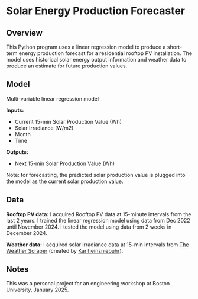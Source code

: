 # Solar Energy Production Forecaster

## Overview
This Python program uses a linear regression model to produce a short-term energy production forecast for a residential rooftop PV installation. The model uses historical solar energy output information and weather data to produce an estimate for future production values.

## Model
Multi-variable linear regression model

**Inputs:**
- Current 15-min Solar Production Value (Wh)
- Solar Irradiance (W/m2)
- Month
- Time

**Outputs:**
- Next 15-min Solar Production Value (Wh)

Note: for forecasting, the predicted solar production value is plugged into the model as the current solar production value. 

## Data
**Rooftop PV data:** I acquired Rooftop PV data at 15-minute intervals from the last 2 years. I trained the linear regression model using data from Dec 2022 until November 2024. I tested the model using data from 2 weeks in December 2024.

**Weather data:** I acquired solar irradiance data at 15-min intervals from [The Weather Scraper](https://github.com/Karlheinzniebuhr/the-weather-scraper) (created by [Karlheinzniebuhr](https://github.com/Karlheinzniebuhr)). 

## Notes
This was a personal project for an engineering workshop at Boston University, January 2025. 
